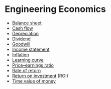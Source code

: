 # Engineering Economics
* [Balance sheet](https://en.wikipedia.org/wiki/Balance_sheet)
* [Cash flow](https://en.wikipedia.org/wiki/Cash_flow)
* [Depreciation](https://en.wikipedia.org/wiki/Depreciation)
* [Dividend](https://en.wikipedia.org/wiki/Dividend)
* [Goodwill](https://en.wikipedia.org/wiki/Goodwill_(accounting))
* [Income statement](https://en.wikipedia.org/wiki/Income_statement)
* [Inflation](https://en.wikipedia.org/wiki/Inflation)
* [Learning curve](https://en.wikipedia.org/wiki/Learning_curve)
* [Price–earnings ratio](https://en.wikipedia.org/wiki/Price%E2%80%93earnings_ratio)
* [Rate of return](https://en.wikipedia.org/wiki/Rate_of_return)
* [Return on investment](https://en.wikipedia.org/wiki/Return_on_investment) (ROI)
* [Time value of money](https://en.wikipedia.org/wiki/Time_value_of_money)
